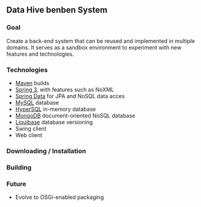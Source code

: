 ## Data Hive benben System ##

### Goal ###
Create a back-end system that can be reused and implemented in multiple domains.
It serves as a sandbox environment to experiment with new features and technologies.

### Technologies ###
* [Maven](http://maven.apache.org/) builds
* [Spring 3](http://www.springsource.org/), with features such as NoXML
* [Spring Data](http://www.springsource.org/spring-data) for JPA and NoSQL data acces
* [MySQL](http://www.mysql.com/) database
* [HyperSQL](http://hsqldb.org/) in-memory database
* [MongoDB](http://www.mongodb.org/) document-oriented NoSQL database
* [Liquibase](http://www.liquibase.org/) database versioning
* Swing client
* Web client



### Downloading / Installation ###
### Building ###
### Future ###
* Evolve to OSGi-enabled packaging
